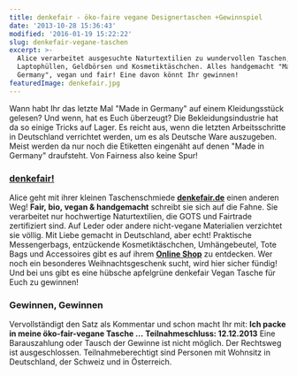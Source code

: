 ```yaml
---
title: denkefair - öko-faire vegane Designertaschen +Gewinnspiel
date: '2013-10-28 15:36:43'
modified: '2016-01-19 15:22:22'
slug: denkefair-vegane-taschen
excerpt: >-
  Alice verarbeitet ausgesuchte Naturtextilien zu wundervollen Taschen,
  Laptophüllen, Geldbörsen und Kosmetiktäschchen. Alles handgemacht "Made in
  Germany", vegan und fair! Eine davon könnt Ihr gewinnen!
featuredImage: denkefair.jpg
---
```


Wann habt Ihr das letzte Mal "Made in Germany" auf einem Kleidungsstück gelesen? Und wenn, hat es Euch überzeugt? Die Bekleidungsindustrie hat da so einige Tricks auf Lager. Es reicht aus, wenn die letzten Arbeitsschritte in Deutschland verrichtet werden, um es als Deutsche Ware auszugeben. Meist werden da nur noch die Etiketten eingenäht auf denen "Made in Germany" draufsteht. Von Fairness also keine Spur!

### [denkefair!](http://denkefair.de/)

Alice geht mit ihrer kleinen Taschenschmiede **[denkefair.de](http://denkefair.de/index.php)** einen anderen Weg! **Fair, bio, vegan & handgemacht** schreibt sie sich auf die Fahne. Sie verarbeitet nur hochwertige Naturtextilien, die GOTS und Fairtrade zertifiziert sind. Auf Leder oder andere nicht-vegane Materialien verzichtet sie völlig. Mit Liebe gemacht in Deutschland, aber echt! Praktische Messengerbags, entzückende Kosmetiktäschchen, Umhängebeutel, Tote Bags und Accessoires gibt es auf ihrem **[Online Shop](http://denkefair.de/index.php)** zu entdecken. Wer noch ein besonderes Weihnachtsgeschenk sucht, wird hier sicher fündig! Und bei uns gibt es eine hübsche apfelgrüne denkefair Vegan Tasche für Euch zu gewinnen!

### Gewinnen, Gewinnen

Vervollständigt den Satz als Kommentar und schon macht Ihr mit: **Ich packe in meine öko-fair-vegane Tasche ...** **Teilnahmeschluss: 12.12.2013** [<!-- Image removed (no copyright): denkefair-gewinnspiel1.jpg -->](https://www.veganblatt.com/i/denkefair-gewinnspiel1.jpg) Eine Barauszahlung oder Tausch der Gewinne ist nicht möglich. Der Rechtsweg ist ausgeschlossen. Teilnahmeberechtigt sind Personen mit Wohnsitz in Deutschland, der Schweiz und in Österreich.
